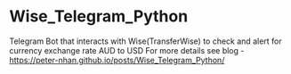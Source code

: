 # Wise_Telegram_Python
Telegram Bot that interacts with Wise(TransferWise) to check and alert for currency exchange rate AUD to USD
For more details see blog - https://peter-nhan.github.io/posts/Wise_Telegram_Python/